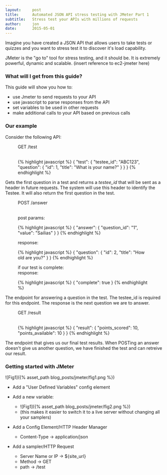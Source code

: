 ```yaml
---
layout:     post
title:      Automated JSON API stress testing with JMeter Part 1
subtitle:   Stress test your APIs with millions of requests
author:     jon
date:       2015-05-01
---
```


Imagine you have created a JSON API that allows users to take tests or quizzes and you want to stress
test it to discover it's load capability.

JMeter is the "go to" tool for stress testing, and it should be.  It is extremely powerful, dynamic and scalable.  (insert reference to ec2-jmeter here)

<!--more-->

### What will I get from this guide?

This guide will show you how to:

* use Jmeter to send requests to your API
* use javascript to parse responses from the API
* set variables to be used in other requests
* make additional calls to your API based on previous calls

### Our example

Consider the following API:

<figure>
  <figcaption>GET /test</figcaption>
  <br />

  {% highlight javascript %}
  {
    "test": {
      "testee_id":  "ABC123",
      "question": {
        "id": 1,
        "title":  "What is your name?"
      }
    }
  }
  {% endhighlight %}
</figure>

Gets the first question in a test and returns a *testee_id* that will be sent as a header in future requests.
The system will use this header to identify the Testee.  It will also return the first question in the test.

<figure>
  <figcaption>POST /answer</figcaption>
  <br />

  post params:

  {% highlight javascript %}
  {
    "answer": {
      "question_id": "1",
      "value": "Sailias"
    }
  }
  {% endhighlight %}

  response:

  {% highlight javascript %}
  {
    "question": {
      "id": 2,
      "title": "How old are you?"
    }
  }
  {% endhighlight %}

  if our test is complete:
  <br />
  response:

  {% highlight javascript %}
  {
    "complete": true
  }
  {% endhighlight %}
</figure>

The endpoint for answering a question in the test.  The testee_id is required for this endpoint.
The response is the next question we are to answer.

<figure>
  <figcaption>GET /result</figcaption>
  <br />

  {% highlight javascript %}
  {
    "result": {
      "points_scored": 10,
      "points_available": 10
    }
  }
  {% endhighlight %}
</figure>

The endpoint that gives us our final test results.  When POSTing an answer doesn't give us another question, we have finished the test and can retreive our result.
  

### Getting started with JMeter

![Fig1]({% asset_path blog_posts/jmeter/fig1.png %})

* Add a "User Defined Variables" config element
* Add a new variable:
  * ![Fig1]({% asset_path blog_posts/jmeter/fig2.png %})
  * (this makes it easier to switch it to a live server without changing all your samplers)

* Add a Config Element/HTTP Header Manager
  * Content-Type -> application/json

* Add a sampler/HTTP Request
  * Server Name or IP -> ${site_url}
  * Method -> GET
  * path -> /test